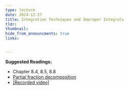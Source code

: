 ```yaml
---
type: lecture
date: 2024-12-27
title: Integration Techniques and Improper Integrals
tldr: 
thumbnail: 
hide_from_announcments: true
links: 


---
```

**Suggested Readings:**
- Chapter 8.4, 8.5, 8.8
- [Partial fraction decomposition](https://en.wikipedia.org/wiki/Partial_fraction_decomposition)
- [[Recorded video]](https://youtube.com/playlist?list=PLHNZtBNWQ-84vZcOnM1MI5HwKm3cINM3C&si=dLbIOmVK8sz6G0WP)


